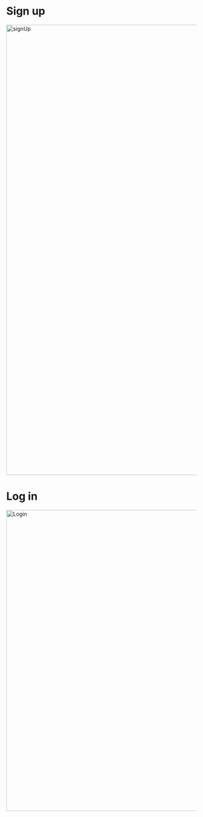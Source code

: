 <h1>Sign up</h1>
<img width="1188" alt="signUp" src="https://user-images.githubusercontent.com/47697063/227963053-8587ebc7-9bb4-453a-96b1-511f527df50c.png">

<h1>Log in</h1>
<img width="794" alt="Login" src="https://user-images.githubusercontent.com/47697063/227963229-eda3bb3b-dd21-4e03-9738-2a545407eeaf.png">
